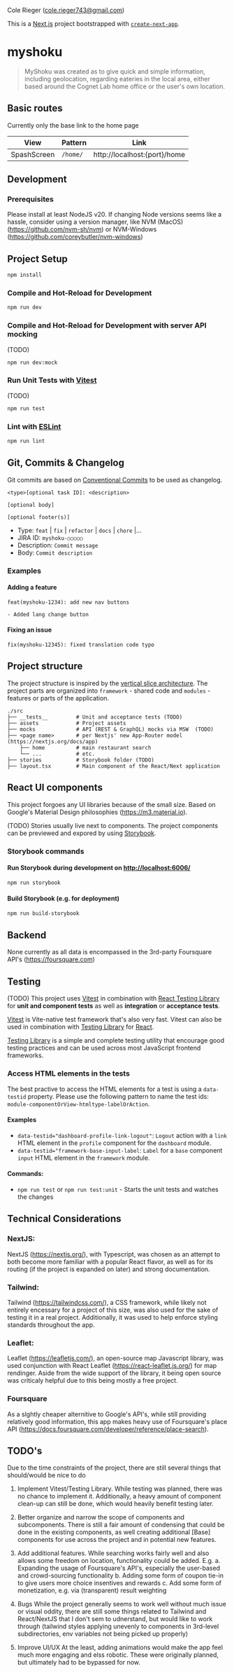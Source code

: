 Cole Rieger (cole.rieger743@gmail.com)

This is a [Next.js](https://nextjs.org) project bootstrapped with [`create-next-app`](https://nextjs.org/docs/app/api-reference/cli/create-next-app).

# myshoku

> MyShoku was created as to give quick and simple information, including geolocation, regarding eateries in the local area, either based around the Cognet Lab home office or the user's own location.


## Basic routes

Currently only the base link to the home page

| View          | Pattern                                                   | Link                                                |
| ------------- | --------------------------------------------------------- | --------------------------------------------------- |
| SpashScreen   | `/home/`                                                  | http://localhost:{port}/home                        |


## Development

### Prerequisites

Please install at least NodeJS v20. If changing Node versions seems like a hassle, consider using a version manager, like 
NVM (MacOS) (https://github.com/nvm-sh/nvm) 
or 
NVM-Windows (https://github.com/coreybutler/nvm-windows)

## Project Setup

```sh
npm install
```

### Compile and Hot-Reload for Development

```sh
npm run dev
```

### Compile and Hot-Reload for Development with server API mocking

(TODO)

```sh
npm run dev:mock
```

### Run Unit Tests with [Vitest](https://vitest.dev/)
(TODO)
```sh
npm run test
```


### Lint with [ESLint](https://eslint.org/)

```sh
npm run lint
```


## Git, Commits & Changelog

Git commits are based on [Conventional Commits](https://www.conventionalcommits.org/) to be used as changelog.

```
<type>[optional task ID]: <description>

[optional body]

[optional footer(s)]
```

- Type: `feat` | `fix` | `refactor` | `docs` | `chore` |...
- JIRA ID: `myshoku-○○○○○`
- Description: `Commit message`
- Body: `Commit description`

### Examples

#### Adding a feature

```
feat(myshoku-1234): add new nav buttons

- Added lang change button
```

#### Fixing an issue

```
fix(myshoku-12345): fixed translation code typo
```

## Project structure

The project structure is inspired by the [vertical slice architecture](https://ddd-practitioners.com/home/glossary/vertical-slice-architecture). The project parts are organized into `framework` - shared code and `modules` - features or parts of the application.

```
./src
├── __tests__         # Unit and acceptance tests (TODO)
├── assets            # Project assets
├── mocks             # API (REST & GraphQL) mocks via MSW  (TODO)
├── <page name>       # per Nextjs' new App-Router model (https://nextjs.org/docs/app)
    ├── home          # main restaurant search
    └── ...           # etc.
├── stories           # Storybook folder (TODO)
├── layout.tsx        # Main component of the React/Next application
```

## React UI components

This project forgoes any UI libraries because of the small size. Based on Google's Material Design philosophies (https://m3.material.io). 

(TODO) 
Stories usually live next to components.
The project components can be previewed and expored by using [Storybook](https://storybook.js.org/).

### Storybook commands

#### Run Storybook during development on [http://localhost:6006/](http://localhost:6006/)

```sh
npm run storybook
```

#### Build Storybook (e.g. for deployment)

```sh
npm run build-storybook
```

## Backend

None currently as all data is encompassed in the 3rd-party Foursquare API's (https://foursquare.com)

## Testing
(TODO)
This project uses [Vitest](https://vitest.dev/) in combination with [React Testing Library](https://testing-library.com/) for **unit and component tests** as well as **integration** or **acceptance tests**.

[Vitest](https://vitest.dev/) is Vite-native test framework that's also very fast. Vitest can also be used in combination with [Testing Library](https://testing-library.com/) for [React](https://nextjs.org/docs/app/building-your-application/testing).

[Testing Library](https://testing-library.com/) is a simple and complete testing utility that encourage good testing practices and can be used across most JavaScript frontend frameworks. 

### Access HTML elements in the tests

The best practive to access the HTML elements for a test is using a `data-testid` property.
Please use the following pattern to name the test ids: `module-componentOrView-htmltype-labelOrAction`.

#### Examples

- `data-testid="dashboard-profile-link-logout"`: `Logout` action with a `link` HTML element in the `profile` component for the `dashboard` module.
- `data-testid="framework-base-input-label`: `Label` for a `base` component `input` HTML element in the `framework` module.

#### Commands:

- `npm run test` or `npm run test:unit` - Starts the unit tests and watches the changes

## Technical Considerations

### NextJS:

NextJS (https://nextjs.org/), with Typescript, was chosen as an attempt to both become more familiar with a popular React flavor, as well as for its routing (if the project is expanded on later) and strong documentation. 

### Tailwind:

Tailwind (https://tailwindcss.com/), a CSS framework, while likely not entirely encessary for a project of this size, was also used for the sake of testing it in a real project. Additionally, it was used to help enforce styling standards throughout the app.

### Leaflet:

Leaflet (https://leafletjs.com/), an open-source map Javascript library, was used conjunction with React Leaflet (https://react-leaflet.js.org/) for map rendinger.
Aside from the wide support of the library, it being open source was criticaly helpful due to this being mostly a free project.

### Foursquare

As a slghtly cheaper alternitive to Google's API's, while still providing relatively good information, this app makes heavy use of Foursquare's  place API (https://docs.foursquare.com/developer/reference/place-search).


## TODO's

Due to the time constraints of the project, there are still several things that should/would be nice to do

1. Implement Vitest/Testing Library. 
While testing was planned, there was no chance to implement it. Additionally, a heavy amount of component clean-up can still be done, which would heavily benefit testing later.

2. Better organize and narrow the scope of components and subcomponents. 
There is still a fair amount of condensing that could be done in the existing components, as well creating additional [Base] components for use across the project and in potential new features.

3. Add additional features.
While searching works fairly well and also allows some freedom on location, functionality could be added. E.g.
  a. Expanding the usage of Foursquare's API's, especially the user-based and crowd-sourcing functionality
  b. Adding some form of coupon tie-in to give users more choice insentives and rewards
  c. Add some form of monetization, e.g. via (transparent) result weighting

4. Bugs
While the project generally seems to work well without much issue or visual oddity, there are still some things related to Tailwind and React/NextJS that I don't sem to udnerstand, but would like to work through (tailwind styles applying unevenly to components in 3rd-level subdirectories, env variables not being picked up properly)

5. Improve UI/UX
At the least, adding animations would make the app feel much more engaging and elss robotic. These were originally planned, but ultimately had to be bypassed for now.